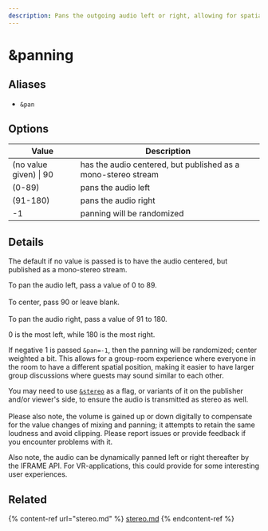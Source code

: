 ```yaml
---
description: Pans the outgoing audio left or right, allowing for spatial audio group chats
---
```


# \&panning

## Aliases

* `&pan`

## Options

| Value                  | Description                                                   |
| ---------------------- | ------------------------------------------------------------- |
| (no value given) \| 90 | has the audio centered, but published as a mono-stereo stream |
| (0-89)                 | pans the audio left                                           |
| (91-180)               | pans the audio right                                          |
| -1                     | panning will be randomized                                    |

## Details

The default if no value is passed is to have the audio centered, but published as a mono-stereo stream.&#x20;

To pan the audio left, pass a value of 0 to 89. \
\
To center, pass 90 or leave blank.\
\
To pan the audio right, pass a value of 91 to 180.

0 is the most left, while 180 is the most right.

If negative 1 is passed `&pan=-1`, then the panning will be randomized; center weighted a bit. This allows for a group-room experience where everyone in the room to have a different spatial position, making it easier to have larger group discussions where guests may sound similar to each other.

You may need to use [`&stereo`](stereo.md) as a flag, or variants of it on the publisher and/or viewer's side, to ensure the audio is transmitted as stereo as well. \
\
Please also note, the volume is gained up or down digitally to compensate for the value changes of mixing and panning; it attempts to retain the same loudness and avoid clipping. Please report issues or provide feedback if you encounter problems with it.

Also note, the audio can be dynamically panned left or right thereafter by the IFRAME API. For VR-applications, this could provide for some interesting user experiences.

## Related

{% content-ref url="stereo.md" %}
[stereo.md](stereo.md)
{% endcontent-ref %}
